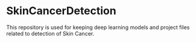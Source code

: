# SkinCancerDetection
This repository is used for keeping deep learning models and project files related to detection of Skin Cancer.

